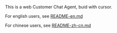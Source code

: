 This is a web Customer Chat Agent, buid with cursor.

For english users, see [README-en.md](README-en.md)
  

For chinese users, see [README-zh-cn.md](README-zh-cn.md) 
